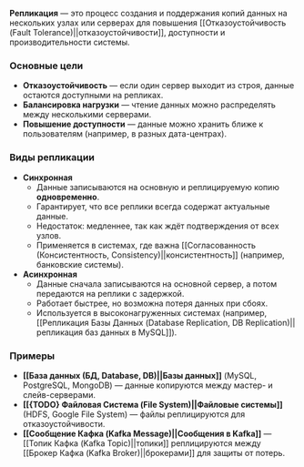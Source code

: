 **Репликация** — это процесс создания и поддержания копий данных на нескольких узлах или серверах для повышения [[Отказоустойчивость (Fault Tolerance)||отказоустойчивости]], доступности и производительности системы.


### Основные цели

- **Отказоустойчивость** — если один сервер выходит из строя, данные остаются доступными на репликах.
- **Балансировка нагрузки** — чтение данных можно распределять между несколькими серверами.
- **Повышение доступности** — данные можно хранить ближе к пользователям (например, в разных дата-центрах).


### Виды репликации

- **Синхронная**
	- Данные записываются на основную и реплицируемую копию **одновременно**.
	- Гарантирует, что все реплики всегда содержат актуальные данные.
	- Недостаток: медленнее, так как ждёт подтверждения от всех узлов.
	- Применяется в системах, где важна [[Согласованность (Консистентность, Consistency)||консистентность]] (например, банковские системы).
- **Асинхронная**
	- Данные сначала записываются на основной сервер, а потом передаются на реплики с задержкой.
	- Работает быстрее, но возможна потеря данных при сбоях.
	- Используется в высоконагруженных системах (например, [[Репликация Базы Данных (Database Replication, DB Replication)||репликация баз данных в MySQL]]).


### Примеры

- **[[База данных (БД, Database, DB)||Базы данных]]** (MySQL, PostgreSQL, MongoDB) — данные копируются между мастер- и слейв-серверами.
- **[[{TODO} Файловая Система (File System)||Файловые системы]]** (HDFS, Google File System) — файлы реплицируются для отказоустойчивости.
- **[[Сообщение Кафка (Kafka Message)||Сообщения в Kafka]]** — [[Топик Кафка (Kafka Topic)||топики]] реплицируются между [[Брокер Кафка (Kafka Broker)||брокерами]] для защиты от потерь.